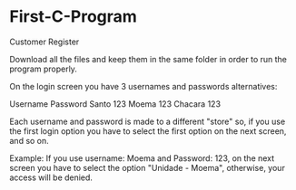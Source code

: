 # First-C-Program
Customer Register

Download all the files and keep them in the same folder in order to run the program properly.

On the login screen you have 3 usernames and passwords alternatives:

Username  Password
Santo     123
Moema     123
Chacara   123

Each username and password is made to a different "store" so, if you use the first login option you have to select the first option on the next screen, and so on.

Example: If you use username: Moema and Password: 123, on the next screen you have to select the option "Unidade - Moema", otherwise, your access will be denied.
